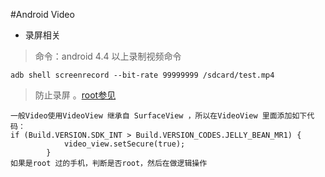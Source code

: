 #Android Video
* 录屏相关
> 命令：android 4.4 以上录制视频命令

```
adb shell screenrecord --bit-rate 99999999 /sdcard/test.mp4
```
>  防止录屏 。[root参见](1)

```
一般Video使用VideoView 继承自 SurfaceView ，所以在VideoView 里面添加如下代码：
if (Build.VERSION.SDK_INT > Build.VERSION_CODES.JELLY_BEAN_MR1) {
            video_view.setSecure(true);
        }
如果是root 过的手机，判断是否root，然后在做逻辑操作

```
[1]:https://github.com/zcwfeng/AndroidKnowledge/tree/master/project
